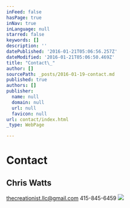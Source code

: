 ```yaml
---
inFeed: false
hasPage: true
inNav: true
inLanguage: null
starred: false
keywords: []
description: ''
datePublished: '2016-01-21T05:06:56.257Z'
dateModified: '2016-01-21T05:06:50.469Z'
title: "Contact\_"
author: []
sourcePath: _posts/2016-01-19-contact.md
published: true
authors: []
publisher:
  name: null
  domain: null
  url: null
  favicon: null
url: contact/index.html
_type: WebPage

---
```

# Contact 

## Chris Watts

thecreationist.llc@gmail.com 415-845-6459
![](https://the-grid-user-content.s3-us-west-2.amazonaws.com/4ad6ba85-2c59-4122-b0d0-9fc9525daadc.jpg)
